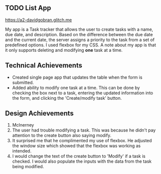 ## TODO List App

https://a2-davidgobran.glitch.me

My app is a Task tracker that allows the user to create tasks with a name, due date, and description. Based on the difference between the due date and the current date, the server assigns a priority to the task from a set of predefined options. I used flexbox for my CSS. A note about my app is that it only supports deleting and modifying **one** task at a time.

## Technical Achievements
- Created single page app that updates the table when the form is submitted.
- Added ability to modify one task at a time. This can be done by checking the box next to a task, entering the updated information into the form, and clicking the 'Create/modify task' button.

## Design Achievements
1. McInerney
2. The user had trouble modifying a task. This was because he didn't pay attention to the create button also saying modify.
3. It surprised me that he complimented my use of flexbox. He adjusted the window size which showed that the flexbox was working as intended.
4. I would change the text of the create button to 'Modify' if a task is checked. I would also populate the inputs with the data from the task being modified.
